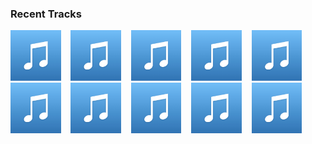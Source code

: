 ### Recent Tracks
[<img src='https://github.com/atfinke/atfinke/blob/master/placeholder.jpeg?raw=true' width='16%' height='16%' alt='Under the Sea'>](https://www.last.fm/music/disney%2bpeaceful%2bpiano/_/under%2bthe%2bsea)&nbsp;&nbsp;&nbsp;&nbsp;[<img src='https://github.com/atfinke/atfinke/blob/master/placeholder.jpeg?raw=true' width='16%' height='16%' alt='Go the Distance'>](https://www.last.fm/music/disney%2bpeaceful%2bpiano/_/go%2bthe%2bdistance)&nbsp;&nbsp;&nbsp;&nbsp;[<img src='https://github.com/atfinke/atfinke/blob/master/placeholder.jpeg?raw=true' width='16%' height='16%' alt='Strangers Like Me'>](https://www.last.fm/music/disney%2bpeaceful%2bpiano/_/strangers%2blike%2bme)&nbsp;&nbsp;&nbsp;&nbsp;[<img src='https://github.com/atfinke/atfinke/blob/master/placeholder.jpeg?raw=true' width='16%' height='16%' alt='Let It Go'>](https://www.last.fm/music/disney%2bpeaceful%2bpiano/_/let%2bit%2bgo)&nbsp;&nbsp;&nbsp;&nbsp;[<img src='https://github.com/atfinke/atfinke/blob/master/placeholder.jpeg?raw=true' width='16%' height='16%' alt='Breaking Free'>](https://www.last.fm/music/disney%2bpeaceful%2bpiano/_/breaking%2bfree)&nbsp;&nbsp;&nbsp;&nbsp;<br>[<img src='https://github.com/atfinke/atfinke/blob/master/placeholder.jpeg?raw=true' width='16%' height='16%' alt='Evermore'>](https://www.last.fm/music/disney%2bpeaceful%2bpiano/_/evermore)&nbsp;&nbsp;&nbsp;&nbsp;[<img src='https://github.com/atfinke/atfinke/blob/master/placeholder.jpeg?raw=true' width='16%' height='16%' alt='Sallys Song'>](https://www.last.fm/music/disney%2bpeaceful%2bpiano/_/sally%2527s%2bsong)&nbsp;&nbsp;&nbsp;&nbsp;[<img src='https://github.com/atfinke/atfinke/blob/master/placeholder.jpeg?raw=true' width='16%' height='16%' alt='I See the Light'>](https://www.last.fm/music/disney%2bpeaceful%2bpiano/_/i%2bsee%2bthe%2blight)&nbsp;&nbsp;&nbsp;&nbsp;[<img src='https://github.com/atfinke/atfinke/blob/master/placeholder.jpeg?raw=true' width='16%' height='16%' alt='When She Loved Me'>](https://www.last.fm/music/disney%2bpeaceful%2bpiano/_/when%2bshe%2bloved%2bme)&nbsp;&nbsp;&nbsp;&nbsp;[<img src='https://github.com/atfinke/atfinke/blob/master/placeholder.jpeg?raw=true' width='16%' height='16%' alt='Reflection'>](https://www.last.fm/music/disney%2bpeaceful%2bpiano/_/reflection)&nbsp;&nbsp;&nbsp;&nbsp;<br>